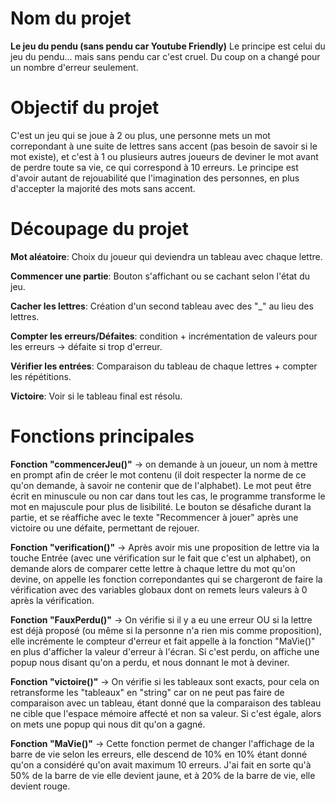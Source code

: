 # Nom du projet
**Le jeu du pendu (sans pendu car Youtube Friendly)**
Le principe est celui du jeu du pendu... mais sans pendu car c'est cruel. Du coup on a changé pour un nombre d'erreur seulement.

# Objectif du projet
C'est un jeu qui se joue à 2 ou plus, une personne mets un mot correpondant à une suite de lettres sans accent (pas besoin de savoir si le mot existe), et c'est à 1 ou plusieurs autres joueurs de deviner le mot avant de perdre toute sa vie, ce qui correspond à 10 erreurs. Le principe est d'avoir autant de rejouabilité que l'imagination des personnes, en plus d'accepter la majorité des mots sans accent.

# Découpage du projet
**Mot aléatoire**: Choix du joueur qui deviendra un tableau avec chaque lettre.

**Commencer une partie**: Bouton s'affichant ou se cachant selon l'état du jeu.

**Cacher les lettres**: Création d'un second tableau avec des "_" au lieu des lettres.

**Compter les erreurs/Défaites**: condition + incrémentation de valeurs pour les erreurs -> défaite si trop d'erreur.

**Vérifier les entrées**: Comparaison du tableau de chaque lettres + compter les répétitions.

**Victoire**: Voir si le tableau final est résolu.

# Fonctions principales
**Fonction "commencerJeu()"** -> on demande à un joueur, un nom à mettre en prompt afin de créer le mot contenu (il doit respecter la norme de ce qu'on demande, à savoir ne contenir que de l'alphabet). Le mot peut être écrit en minuscule ou non car dans tout les cas, le programme transforme le mot en majuscule pour plus de lisibilité. Le bouton se désafiche durant la partie, et se réaffiche avec le texte "Recommencer à jouer" après une victoire ou une défaite, permettant de rejouer.

**Fonction "verification()"** -> Après avoir mis une proposition de lettre via la touche Entrée (avec une vérification sur le fait que c'est un alphabet), on demande alors de comparer cette lettre à chaque lettre du mot qu'on devine, on appelle les fonction correpondantes qui se chargeront de faire la vérification avec des variables globaux dont on remets leurs valeurs à 0 après la vérification.

**Fonction "FauxPerdu()"** -> On vérifie si il y a eu une erreur OU si la lettre est déjà proposé (ou même si la personne n'a rien mis comme proposition), elle incrémente le compteur d'erreur et fait appelle à la fonction "MaVie()" en plus d'afficher la valeur d'erreur à l'écran. Si c'est perdu, on affiche une popup nous disant qu'on a perdu, et nous donnant le mot à deviner.

**Fonction "victoire()"** -> On vérifie si les tableaux sont exacts, pour cela on retransforme les "tableaux" en "string" car on ne peut pas faire de comparaison avec un tableau, étant donné que la comparaison des tableau ne cible que l'espace mémoire affecté et non sa valeur. Si c'est égale, alors on mets une popup qui nous dit qu'on a gagné.

**Fonction "MaVie()"** -> Cette fonction permet de changer l'affichage de la barre de vie selon les erreurs, elle descend de 10% en 10% étant donné qu'on a considéré qu'on avait maximum 10 erreurs. J'ai fait en sorte qu'à 50% de la barre de vie elle devient jaune, et à 20% de la barre de vie, elle devient rouge.